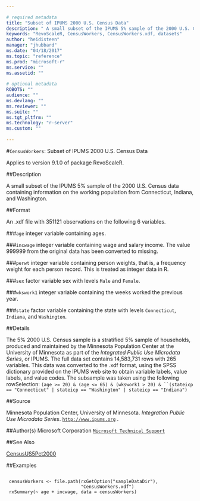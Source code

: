 ```yaml
--- 
 
# required metadata 
title: "Subset of IPUMS 2000 U.S. Census Data" 
description: " A small subset of the IPUMS 5% sample of the 2000 U.S. Census data containing information on the working population from Connecticut, Indiana, and Washington. " 
keywords: "RevoScaleR, CensusWorkers, CensusWorkers.xdf, datasets" 
author: "heidisteen" 
manager: "jhubbard" 
ms.date: "04/18/2017" 
ms.topic: "reference" 
ms.prod: "microsoft-r" 
ms.service: "" 
ms.assetid: "" 
 
# optional metadata 
ROBOTS: "" 
audience: "" 
ms.devlang: "" 
ms.reviewer: "" 
ms.suite: "" 
ms.tgt_pltfrm: "" 
ms.technology: "r-server" 
ms.custom: "" 
 
--- 
```

 
 
 
 
 #`CensusWorkers`: Subset of IPUMS 2000 U.S. Census Data

 Applies to version 9.1.0 of package RevoScaleR.
 
 ##Description
 
A small subset of the IPUMS 5% sample of the 2000 U.S. Census data containing
information on the working population from Connecticut, Indiana, and
Washington.
 
 
 ##Format
 
An .xdf file with 351121 observations on the following 6 variables.


###`age`
integer variable containing ages.


###`incwage`
integer variable containing wage and salary income. The value 999999 from the original data has been converted to missing.


###`perwt`
integer variable containing person weights, that is, a frequency weight for each person record. This is treated as integer data in R.


###`sex`
factor variable sex with levels `Male` and `Female`.


###`wkswork1`
integer variable containing the weeks worked the previous year.


###`state`
factor variable containing the state with levels `Connecticut`, `Indiana`, and `Washington`.



 
 
 ##Details
 
The 5% 2000 U.S. Census sample is a stratified 5% sample of households,
produced and maintained by the Minnesota Population Center at the University
of Minnesota as part of the *Integrated Public Use Microdata Series*, or
IPUMS. The full data set contains 14,583,731 rows with 265 variables. This
data was converted to the .xdf format, using  the SPSS dictionary
provided on the IPUMS web site to obtain variable labels, value labels, and
value codes. The subsample was taken using the following rowSelection:
`(age >= 20) & (age <= 65) & (wkswork1 > 20) &
``(stateicp == "Connecticut" | stateicp == "Washington" | stateicp == "Indiana")`
 
 
 ##Source
  
Minnesota Population Center, University of Minnesota.
*Integration Public Use Microdata Series*. [`http://www.ipums.org`](http://www.ipums.org)
.
 
 
 ##Author(s)
 Microsoft Corporation [`Microsoft Technical Support`](https://go.microsoft.com/fwlink/?LinkID=698556&clcid=0x409)
 
 
 ##See Also
 
[CensusUS5Pct2000](CensusUS5Pct2000.md)
   
 ##Examples

 ```
   
  censusWorkers <- file.path(rxGetOption("sampleDataDir"),
                             "CensusWorkers.xdf")
  rxSummary(~ age + incwage, data = censusWorkers)
 
```
 
 
